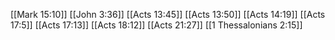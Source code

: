 [[Mark 15:10]]
[[John 3:36]]
[[Acts 13:45]]
[[Acts 13:50]]
[[Acts 14:19]]
[[Acts 17:5]]
[[Acts 17:13]]
[[Acts 18:12]]
[[Acts 21:27]]
[[1 Thessalonians 2:15]]
